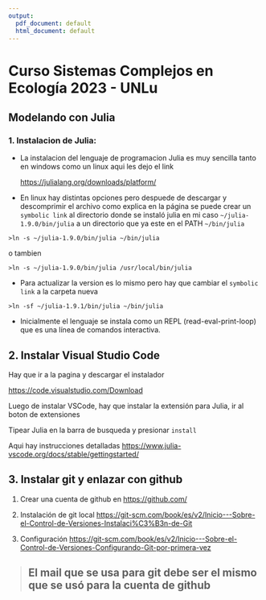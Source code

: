 ```yaml
---
output:
  pdf_document: default
  html_document: default
---
```

# Curso Sistemas Complejos en Ecología 2023 - UNLu 

## Modelando con Julia

### 1. Instalacion de Julia:

* La instalacion del lenguaje de programacion Julia es muy sencilla tanto en windows como un linux aqui les dejo el link

  https://julialang.org/downloads/platform/

* En linux hay distintas opciones pero despuede de descargar y descomprimir el archivo como explica en la página se puede crear un `symbolic link` 
  al directorio donde se instaló julia en mi caso `~/julia-1.9.0/bin/julia` a un directorio que ya este en el PATH `~/bin/julia`

```
>ln -s ~/julia-1.9.0/bin/julia ~/bin/julia

```

o tambien

```
>ln -s ~/julia-1.9.0/bin/julia /usr/local/bin/julia

```

* Para actualizar la version es lo mismo pero hay que cambiar el `symbolic link` a la carpeta nueva

```
>ln -sf ~/julia-1.9.1/bin/julia ~/bin/julia

```

* Inicialmente el lenguaje se instala como un REPL (read-eval-print-loop) que es una línea de comandos interactiva.


## 2. Instalar Visual Studio Code


Hay que ir a la pagina y descargar el instalador 

https://code.visualstudio.com/Download

Luego de instalar VSCode, hay que instalar la extensión para Julia, ir al boton de extensiones


Tipear Julia en la barra de busqueda y presionar `install` 


Aqui hay instrucciones detalladas https://www.julia-vscode.org/docs/stable/gettingstarted/



## 3. Instalar git y enlazar con github

1) Crear una cuenta de github en https://github.com/


1) Instalación de git local https://git-scm.com/book/es/v2/Inicio---Sobre-el-Control-de-Versiones-Instalaci%C3%B3n-de-Git

2) Configuración https://git-scm.com/book/es/v2/Inicio---Sobre-el-Control-de-Versiones-Configurando-Git-por-primera-vez

> ## El mail que se usa para git debe ser el mismo que se usó para la cuenta de github




